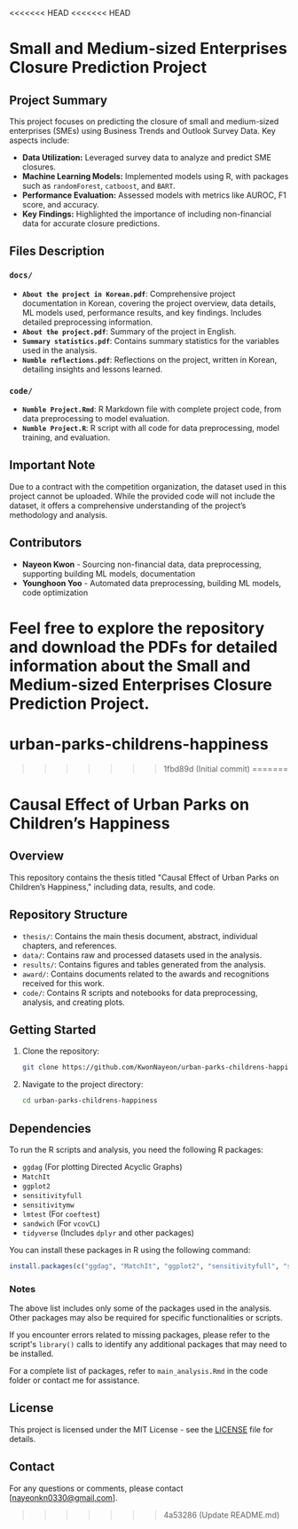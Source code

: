 <<<<<<< HEAD
<<<<<<< HEAD
# Small and Medium-sized Enterprises Closure Prediction Project

## Project Summary

This project focuses on predicting the closure of small and medium-sized enterprises (SMEs) using Business Trends and Outlook Survey Data. Key aspects include:

- **Data Utilization:** Leveraged survey data to analyze and predict SME closures.
- **Machine Learning Models:** Implemented models using R, with packages such as `randomForest`, `catboost`, and `BART`.
- **Performance Evaluation:** Assessed models with metrics like AUROC, F1 score, and accuracy.
- **Key Findings:** Highlighted the importance of including non-financial data for accurate closure predictions.

## Files Description

### `docs/`

- **`About the project in Korean.pdf`**: Comprehensive project documentation in Korean, covering the project overview, data details, ML models used, performance results, and key findings. Includes detailed preprocessing information.
- **`About the project.pdf`**: Summary of the project in English.
- **`Summary statistics.pdf`**: Contains summary statistics for the variables used in the analysis.
- **`Numble reflections.pdf`**: Reflections on the project, written in Korean, detailing insights and lessons learned.

### `code/`

- **`Numble Project.Rmd`**: R Markdown file with complete project code, from data preprocessing to model evaluation.
- **`Numble Project.R`**: R script with all code for data preprocessing, model training, and evaluation.

## Important Note

Due to a contract with the competition organization, the dataset used in this project cannot be uploaded. While the provided code will not include the dataset, it offers a comprehensive understanding of the project’s methodology and analysis.

## Contributors

- **Nayeon Kwon** - Sourcing non-financial data, data preprocessing, supporting building ML models, documentation
- **Younghoon Yoo** - Automated data preprocessing, building ML models, code optimization

Feel free to explore the repository and download the PDFs for detailed information about the Small and Medium-sized Enterprises Closure Prediction Project.
=======
# urban-parks-childrens-happiness
>>>>>>> 1fbd89d (Initial commit)
=======
# Causal Effect of Urban Parks on Children’s Happiness

## Overview
This repository contains the thesis titled "Causal Effect of Urban Parks on Children’s Happiness," including data, results, and code.

## Repository Structure
- `thesis/`: Contains the main thesis document, abstract, individual chapters, and references.
- `data/`: Contains raw and processed datasets used in the analysis.
- `results/`: Contains figures and tables generated from the analysis.
- `award/`: Contains documents related to the awards and recognitions received for this work.
- `code/`: Contains R scripts and notebooks for data preprocessing, analysis, and creating plots.

## Getting Started
1. Clone the repository:
    ```bash
    git clone https://github.com/KwonNayeon/urban-parks-childrens-happiness.git
    ```
2. Navigate to the project directory:
    ```bash
    cd urban-parks-childrens-happiness
    ```

## Dependencies

To run the R scripts and analysis, you need the following R packages:

- `ggdag` (For plotting Directed Acyclic Graphs)
- `MatchIt`
- `ggplot2`
- `sensitivityfull`
- `sensitivitymw`
- `lmtest` (For `coeftest`)
- `sandwich` (For `vcovCL`)
- `tidyverse` (Includes `dplyr` and other packages)

You can install these packages in R using the following command:
```r
install.packages(c("ggdag", "MatchIt", "ggplot2", "sensitivityfull", "sensitivitymw", "lmtest", "sandwich", "tidyverse"))
```
### Notes

The above list includes only some of the packages used in the analysis. Other packages may also be required for specific functionalities or scripts.

If you encounter errors related to missing packages, please refer to the script's `library()` calls to identify any additional packages that may need to be installed.

For a complete list of packages, refer to `main_analysis.Rmd` in the code folder or contact me for assistance.

## License
This project is licensed under the MIT License - see the [LICENSE](LICENSE) file for details.

## Contact
For any questions or comments, please contact [nayeonkn0330@gmail.com].
>>>>>>> 4a53286 (Update README.md)
